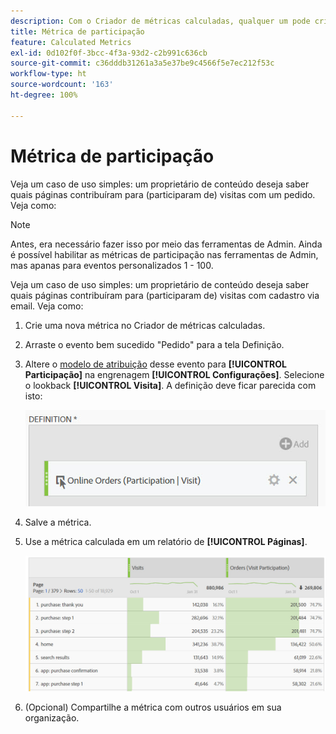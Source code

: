 ```yaml
---
description: Com o Criador de métricas calculadas, qualquer um pode criar uma métrica de participação.
title: Métrica de participação
feature: Calculated Metrics
exl-id: 0d102f0f-3bcc-4f3a-93d2-c2b991c636cb
source-git-commit: c36dddb31261a3a5e37be9c4566f5e7ec212f53c
workflow-type: ht
source-wordcount: '163'
ht-degree: 100%

---
```


# Métrica de participação

Veja um caso de uso simples: um proprietário de conteúdo deseja saber quais páginas contribuíram para (participaram de) visitas com um pedido. Veja como:

>[!NOTE]
>
>Antes, era necessário fazer isso por meio das ferramentas de Admin. Ainda é possível habilitar as métricas de participação nas ferramentas de Admin, mas apanas para eventos personalizados 1 - 100.

Veja um caso de uso simples: um proprietário de conteúdo deseja saber quais páginas contribuíram para (participaram de) visitas com cadastro via email. Veja como:

1. Crie uma nova métrica no Criador de métricas calculadas.
1. Arraste o evento bem sucedido &quot;Pedido&quot; para a tela Definição.
1. Altere o [modelo de atribuição](/help/components/calc-metrics/cm-workflow/m-metric-type-alloc.md) desse evento para **[!UICONTROL Participação]** na engrenagem **[!UICONTROL Configurações]**. Selecione o lookback **[!UICONTROL Visita]**. A definição deve ficar parecida com isto:

   ![](assets/participation.png)

1. Salve a métrica.
1. Use a métrica calculada em um relatório de **[!UICONTROL Páginas]**.

   ![](assets/participation-pages.png)

1. (Opcional) Compartilhe a métrica com outros usuários em sua organização.
